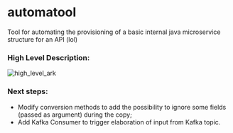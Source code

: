# automatool
Tool for automating the provisioning of a basic internal java microservice structure for an API (lol)

### High Level Description:

![high_level_ark](https://user-images.githubusercontent.com/26349651/230349320-0803094e-47e4-403e-a0da-1335a952c145.png)



### Next steps:

- Modify conversion methods to add the possibility to ignore some fields (passed as argument) during the copy;
- Add Kafka Consumer to trigger elaboration of input from Kafka topic.
